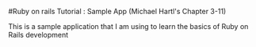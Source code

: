 #Ruby on rails Tutorial : Sample App (Michael Hartl's Chapter 3-11)

This is a sample application that I am using to learn the basics of Ruby on Rails development
